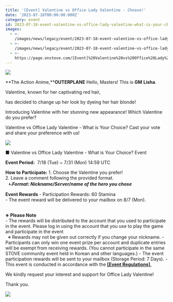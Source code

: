 ```yaml
---
title: '[Event] Valentine vs Office Lady Valentine - Choose!'
date: '2023-07-18T00:00:00.000Z'
category: event
id: 2023-07-18-event-valentine-vs-office-lady-valentine-what-is-your-choice
images:
  - >-
    /images/news/legacy/event/2023-07-18-event-valentine-vs-office-lady-valentine-what-is-your-choice/0d646b087a734f0e844f202e4106f5d7.webp
  - >-
    /images/news/legacy/event/2023-07-18-event-valentine-vs-office-lady-valentine-what-is-your-choice/7368002291634c1c97a9e32ac108b158_002.webp
  - >-
    https://page.onstove.com/[Event]%20Valentine%20vs%20Office%20Lady%20Valentine%20-%20What%20is%20Your%20Choice__fichiers/09_%EA%B0%90%EC%82%AC.png
---
```


![](/images/news/legacy/event/2023-07-18-event-valentine-vs-office-lady-valentine-what-is-your-choice/0d646b087a734f0e844f202e4106f5d7.webp)

**The Action Anime,****OUTERPLANE** Hello, Masters! This is **GM** **Lisha**.

Valentine, known for her captivating red hair, 

has decided to change up her look by dyeing her hair blonde!

Introducing Valentine with her stunning new appearance! Which Valentine do you prefer?

Valentine vs Office Lady Valentine - What is Your Choice? Cast your vote and share your preference with us!

![](/images/news/legacy/event/2023-07-18-event-valentine-vs-office-lady-valentine-what-is-your-choice/7368002291634c1c97a9e32ac108b158_002.webp)

■ Valentine vs Office Lady Valentine - What is Your Choice? Event

**Event Period:**  7/18 (Tue) ~ 7/31 (Mon) 14:59 UTC

**How to Participate:** 1\. Choose the Valentine you prefer!  
2\. Leave a comment following the provided format.  
  ***ㄴFormat: Nickname/Server/name of the hero you chose*** 

**Event Rewards** \- Participation Rewards: 60 Stamina  
\- The event reward will be delivered to your mailbox on 8/7 (Mon).  
 

**※ Please Note**  
\- The rewards will be distributed to the account that you used to participate in the event. Please log in using the account that you use to play the game and participate in the event  
  ※ Rewards may not be given out correctly if you change your nickname. - Participants can only win one event prize per account and duplicate entries will be exempt from receiving rewards. (You cannot participate in the same STOVE community event held in Korean and other languages.) - The event participation rewards will be sent to your mailbox (Storage Period: 7 Days). - This event is conducted in accordance with the [**\[Event Regulations\]**.](https://www.smilegatemegaport.com/terms/index?gameType=MOBILE&termsType=8&langCode=en)

We kindly request your interest and support for Office Lady Valentine!

Thank you.

![](https://page.onstove.com/[Event]%20Valentine%20vs%20Office%20Lady%20Valentine%20-%20What%20is%20Your%20Choice__fichiers/09_%EA%B0%90%EC%82%AC.png)
